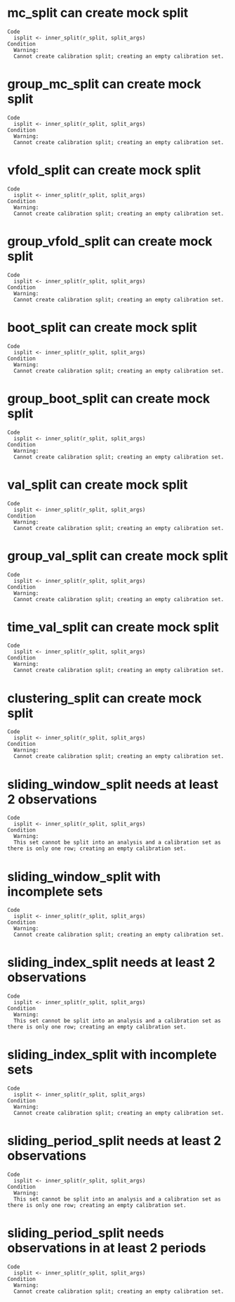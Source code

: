 # mc_split can create mock split

    Code
      isplit <- inner_split(r_split, split_args)
    Condition
      Warning:
      Cannot create calibration split; creating an empty calibration set.

# group_mc_split can create mock split

    Code
      isplit <- inner_split(r_split, split_args)
    Condition
      Warning:
      Cannot create calibration split; creating an empty calibration set.

# vfold_split can create mock split

    Code
      isplit <- inner_split(r_split, split_args)
    Condition
      Warning:
      Cannot create calibration split; creating an empty calibration set.

# group_vfold_split can create mock split

    Code
      isplit <- inner_split(r_split, split_args)
    Condition
      Warning:
      Cannot create calibration split; creating an empty calibration set.

# boot_split can create mock split

    Code
      isplit <- inner_split(r_split, split_args)
    Condition
      Warning:
      Cannot create calibration split; creating an empty calibration set.

# group_boot_split can create mock split

    Code
      isplit <- inner_split(r_split, split_args)
    Condition
      Warning:
      Cannot create calibration split; creating an empty calibration set.

# val_split can create mock split

    Code
      isplit <- inner_split(r_split, split_args)
    Condition
      Warning:
      Cannot create calibration split; creating an empty calibration set.

# group_val_split can create mock split

    Code
      isplit <- inner_split(r_split, split_args)
    Condition
      Warning:
      Cannot create calibration split; creating an empty calibration set.

# time_val_split can create mock split

    Code
      isplit <- inner_split(r_split, split_args)
    Condition
      Warning:
      Cannot create calibration split; creating an empty calibration set.

# clustering_split can create mock split

    Code
      isplit <- inner_split(r_split, split_args)
    Condition
      Warning:
      Cannot create calibration split; creating an empty calibration set.

# sliding_window_split needs at least 2 observations

    Code
      isplit <- inner_split(r_split, split_args)
    Condition
      Warning:
      This set cannot be split into an analysis and a calibration set as there is only one row; creating an empty calibration set.

# sliding_window_split with incomplete sets

    Code
      isplit <- inner_split(r_split, split_args)
    Condition
      Warning:
      Cannot create calibration split; creating an empty calibration set.

# sliding_index_split needs at least 2 observations

    Code
      isplit <- inner_split(r_split, split_args)
    Condition
      Warning:
      This set cannot be split into an analysis and a calibration set as there is only one row; creating an empty calibration set.

# sliding_index_split with incomplete sets

    Code
      isplit <- inner_split(r_split, split_args)
    Condition
      Warning:
      Cannot create calibration split; creating an empty calibration set.

# sliding_period_split needs at least 2 observations

    Code
      isplit <- inner_split(r_split, split_args)
    Condition
      Warning:
      This set cannot be split into an analysis and a calibration set as there is only one row; creating an empty calibration set.

# sliding_period_split needs observations in at least 2 periods

    Code
      isplit <- inner_split(r_split, split_args)
    Condition
      Warning:
      Cannot create calibration split; creating an empty calibration set.

